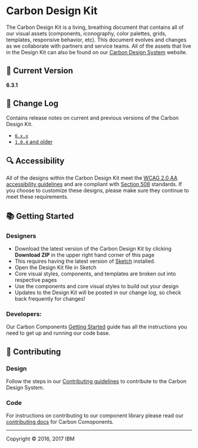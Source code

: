 # Carbon Design Kit

The Carbon Design Kit is a living, breathing document that contains all of our visual assets (components, iconography, color palettes, grids, templates, responsive behavior, etc). This document evolves and changes as we collaborate with partners and service teams. All of the assets that live in the Design Kit can also be found on our <a href="http://carbondesignsystem.com/">Carbon Design System</a> website.


## :round_pushpin: Current Version
**6.3.1**


## 📝 Change Log
Contains release notes on current and previous versions of the Carbon Design Kit. 
* [`6.x.x`](https://github.ibm.com/Bluemix/design-kit/releases/)
* [`1.0.4` and older](https://github.ibm.com/Bluemix/design-kit/releases/tag/1.0.4)


## :mag: Accessibility
All of the designs within the Carbon Design Kit meet the <a href="https://www.w3.org/TR/WCAG20/">WCAG 2.0 AA accessibility guidelines</a> and are compliant with <a href="https://www.section508.gov"/>Section 508</a> standards. If you choose to customize these designs, please make sure they continue to meet these requirements.


## 📚 Getting Started

### Designers
* Download the latest version of the Carbon Design Kit by clicking **Download ZIP** in the upper right hand corner of this page
* This requires having the latest version of <a href="https://www.sketchapp.com/">Sketch</a> installed.
* Open the Design Kit file in Sketch
* Core visual styles, components, and templates are broken out into respective pages
* Use the components and core visual styles to build out your design
* Updates to the Design Kit will be posted in our change log, so check back frequently for changes!

### Developers: 
Our Carbon Components <a href="https://github.ibm.com/Bluemix/bluemix-components/blob/master/docs/getting-started/install.md">Getting Started</a> guide has all the instructions you need to get up and running our code base. 


## 🌟 Contributing

### Design
Follow the steps in our [Contributing guidelines](https://github.com/carbon-design-system/carbon-design-kit/blob/master/CONTRIBUTING.md) to contribute to the Carbon Design System.

### Code
For instructions on contributing to our component library please read our <a href="https://github.ibm.com/Bluemix/bluemix-components/blob/master/docs/contributing.md">contributing docs</a> for Carbon Comoponents. 

---
Copyright © 2016, 2017 IBM
